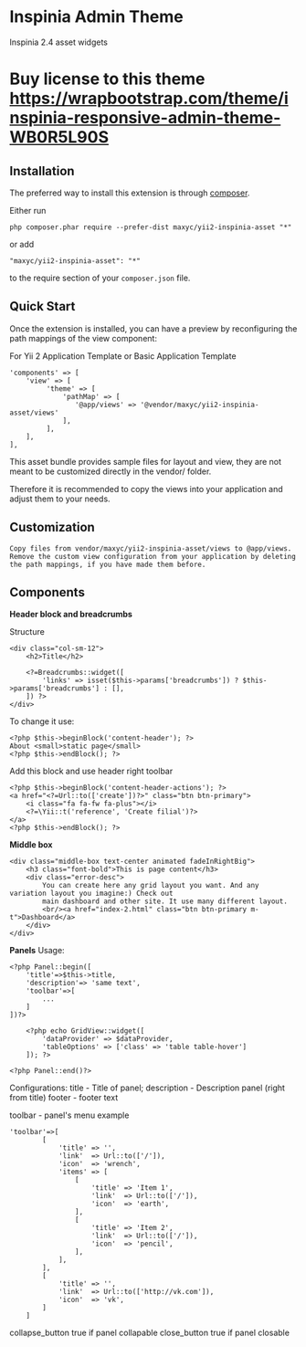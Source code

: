 Inspinia Admin Theme
====================
Inspinia 2.4 asset widgets

Buy license to this theme https://wrapbootstrap.com/theme/inspinia-responsive-admin-theme-WB0R5L90S
===

Installation
------------

The preferred way to install this extension is through [composer](http://getcomposer.org/download/).

Either run

```
php composer.phar require --prefer-dist maxyc/yii2-inspinia-asset "*"
```

or add

```
"maxyc/yii2-inspinia-asset": "*"
```

to the require section of your `composer.json` file.


Quick Start
-----------

Once the extension is installed, you can have a preview by reconfiguring the path mappings of the view component:

For Yii 2 Application Template or Basic Application Template

```
'components' => [
    'view' => [
         'theme' => [
             'pathMap' => [
                '@app/views' => '@vendor/maxyc/yii2-inspinia-asset/views'
             ],
         ],
    ],
],
```

This asset bundle provides sample files for layout and view, they are not meant to be customized directly in the vendor/ folder.

Therefore it is recommended to copy the views into your application and adjust them to your needs.

Customization
-------------

    Copy files from vendor/maxyc/yii2-inspinia-asset/views to @app/views.
    Remove the custom view configuration from your application by deleting the path mappings, if you have made them before.
    
Components
----------
**Header block and breadcrumbs**

Structure

```
<div class="col-sm-12">
    <h2>Title</h2>

    <?=Breadcrumbs::widget([
        'links' => isset($this->params['breadcrumbs']) ? $this->params['breadcrumbs'] : [],
    ]) ?>
</div>
```

To change it use:

```
<?php $this->beginBlock('content-header'); ?>
About <small>static page</small>
<?php $this->endBlock(); ?>
```

Add this block and use header right toolbar

```
<?php $this->beginBlock('content-header-actions'); ?>
<a href="<?=Url::to(['create'])?>" class="btn btn-primary">
    <i class="fa fa-fw fa-plus"></i>
    <?=\Yii::t('reference', 'Create filial')?>
</a>
<?php $this->endBlock(); ?>
```


**Middle box**
```
<div class="middle-box text-center animated fadeInRightBig">
    <h3 class="font-bold">This is page content</h3>
    <div class="error-desc">
        You can create here any grid layout you want. And any variation layout you imagine:) Check out
        main dashboard and other site. It use many different layout.
        <br/><a href="index-2.html" class="btn btn-primary m-t">Dashboard</a>
    </div>
</div>
```

**Panels**
Usage:
```
<?php Panel::begin([
    'title'=>$this->title,
    'description'=> 'same text',
    'toolbar'=>[
        ...
    ]
])?>

    <?php echo GridView::widget([
        'dataProvider' => $dataProvider,
        'tableOptions' => ['class' => 'table table-hover']
    ]); ?>
    
<?php Panel::end()?>
```

Configurations:
title  - Title of panel;
description - Description panel (right from title)
footer - footer text

toolbar - panel's menu
example
```
'toolbar'=>[
        [
            'title' => '',
            'link'  => Url::to(['/']),
            'icon'  => 'wrench',
            'items' => [
                [
                    'title' => 'Item 1',
                    'link'  => Url::to(['/']),
                    'icon'  => 'earth',
                ],
                [
                    'title' => 'Item 2',
                    'link'  => Url::to(['/']),
                    'icon'  => 'pencil',
                ],
            ],
        ],
        [
            'title' => '',
            'link'  => Url::to(['http://vk.com']),
            'icon'  => 'vk',
        ]
    ]
```

collapse_button  true if panel collapable
close_button     true if panel closable
